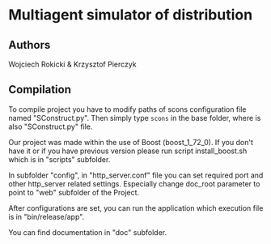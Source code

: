 # Multiagent simulator of distribution

## Authors
Wojciech Rokicki & Krzysztof Pierczyk

## Compilation
To compile project you have to modify paths of scons configuration file named "SConstruct.py".
Then simply type ```scons``` in the base folder, where is also "SConstruct.py" file.

Our project was made within the use of Boost (boost_1_72_0). If you don't have it or if you have previous version please run script install_boost.sh which is in "scripts" subfolder.

In subfolder "config", in "http_server.conf" file you can set required port and other http_server related settings.
Especially change doc_root parameter to point to "web" subfolder of the Project.

After configurations are set, you can run the application which execution file is in "bin/release/app".

You can find documentation in "doc" subfolder.